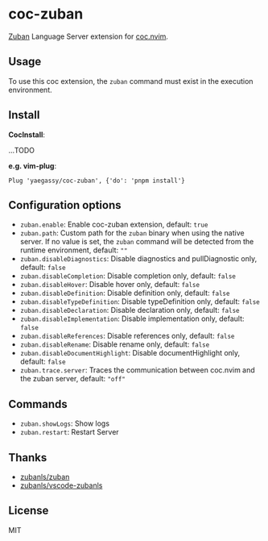 # coc-zuban

[Zuban](https://zubanls.com/) Language Server extension for [coc.nvim](https://github.com/neoclide/coc.nvim).

## Usage

To use this coc extension, the `zuban` command must exist in the execution environment.

## Install

**CocInstall**:

...TODO

**e.g. vim-plug**:

```vim
Plug 'yaegassy/coc-zuban', {'do': 'pnpm install'}
```

## Configuration options

- `zuban.enable`: Enable coc-zuban extension, default: `true`
- `zuban.path`: Custom path for the `zuban` binary when using the native server. If no value is set, the `zuban` command will be detected from the runtime environment, default: `""`
- `zuban.disableDiagnostics`: Disable diagnostics and pullDiagnostic only, default: `false`
- `zuban.disableCompletion`: Disable completion only, default: `false`
- `zuban.disableHover`: Disable hover only, default: `false`
- `zuban.disableDefinition`: Disable definition only, default: `false`
- `zuban.disableTypeDefinition`: Disable typeDefinition only, default: `false`
- `zuban.disableDeclaration`: Disable declaration only, default: `false`
- `zuban.disableImplementation`: Disable implementation only, default: `false`
- `zuban.disableReferences`: Disable references only, default: `false`
- `zuban.disableRename`: Disable rename only, default: `false`
- `zuban.disableDocumentHighlight`: Disable documentHighlight only, default: `false`
- `zuban.trace.server`: Traces the communication between coc.nvim and the zuban server, default: `"off"`

## Commands

- `zuban.showLogs`: Show logs
- `zuban.restart`: Restart Server

## Thanks

- [zubanls/zuban](https://github.com/zubanls/zuban)
- [zubanls/vscode-zubanls](https://github.com/zubanls/vscode-zubanls)

## License

MIT
